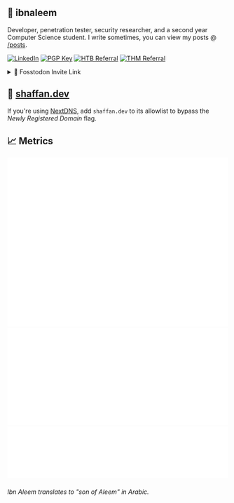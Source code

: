 ## 📌 ibnaleem
Developer, penetration tester, security researcher, and a second year Computer Science student. I write sometimes, you can view my posts @ [/posts](https://shaffan.dev/posts).

[![LinkedIn](https://img.shields.io/badge/https%3A%2F%2Fwww.linkedin.com%2Fin%2Fshaffan-aleem-b7a852255%2F?style=for-the-badge&logo=LinkedIn&logoColor=blue&label=LinkedIn&labelColor=black&color=blue)](https://www.linkedin.com/in/shaffan-aleem-b7a852255/)
[![PGP Key](https://img.shields.io/badge/PGP%20Key-8A2BE2?style=for-the-badge&logo=monkeytie)](https://github.com/ibnaleem/ibnaleem/blob/main/public_key.asc)
[![HTB Referral](https://img.shields.io/badge/HTB%20referral-htb?style=for-the-badge&logo=hackthebox&color=black
)](https://referral.hackthebox.com/mz8xH59)
[![THM Referral](https://img.shields.io/badge/$5%20tryhackme%20referral-thm?style=for-the-badge&logo=tryhackme&logoColor=red&color=white
)](https://tryhackme.com/signup?referrer=64afc131a763aa00600408cb)

<details close>
<summary>🔗 Fosstodon Invite Link</summary>
<br><blockquote>https://fosstodon.org/invite/YFHD9yq</blockquote></br>
</details>

<a rel="me" href="https://fosstodon.org/@ibnaleem"></a>
## 🔗 [shaffan.dev](https://shaffan.dev)
If you're using [NextDNS](https://my.nextdns.io/), add `shaffan.dev` to its allowlist to bypass the *Newly Registered Domain* flag.
## 📈 Metrics
![Metrics](/github-metrics.svg) 
![Activity](/metrics.plugin.activity.svg) 
![Mildly Interesting](/metrics.plugin.habits.facts.svg)
###### *Ibn Aleem translates to "son of Aleem" in Arabic.*
